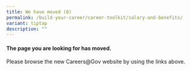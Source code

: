 ```yaml
---
title: We have moved (8)
permalink: /build-your-career/career-toolkit/salary-and-benefits/
variant: tiptap
description: ""
---
```

<h4>The page you are looking for has moved.</h4>
<p>Please browse the new Careers@Gov website by using the links above.</p>